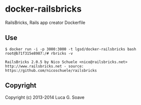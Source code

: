 docker-railsbricks
==================

RailsBricks, Rails app creator Dockerfile 

## Use
 
    $ docker run -i -p 3000:3000 -t lgsd/docker-railsbricks bash
    root@b71f315e8987:/# rbricks -v          

    RailsBricks 2.0.5 by Nico Schuele <nico@railsbricks.net> 
    http://www.railsbricks.net - source: https://github.com/nicoschuele/railsbricks


## Copyright

Copyright (c) 2013-2014 Luca G. Soave


